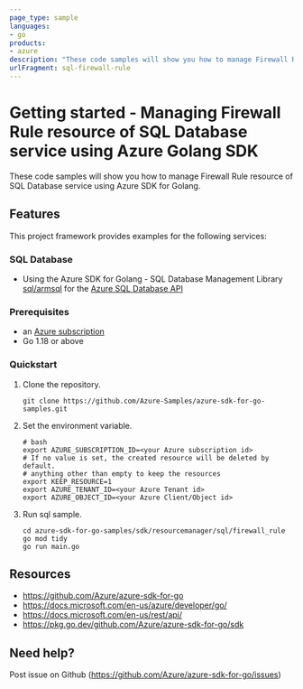 ```yaml
---
page_type: sample
languages:
- go
products:
- azure
description: "These code samples will show you how to manage Firewall Rule resource of SQL Database service using Azure SDK for Golang."
urlFragment: sql-firewall-rule
---
```


# Getting started - Managing Firewall Rule resource of SQL Database service using Azure Golang SDK

These code samples will show you how to manage Firewall Rule resource of SQL Database service using Azure SDK for Golang.

## Features

This project framework provides examples for the following services:

### SQL Database
* Using the Azure SDK for Golang - SQL Database Management Library [sql/armsql](https://pkg.go.dev/github.com/Azure/azure-sdk-for-go/sdk/resourcemanager/sql/armsql) for the [Azure SQL Database API](https://docs.microsoft.com/en-us/rest/api/sql/)

### Prerequisites
* an [Azure subscription](https://azure.microsoft.com)
* Go 1.18 or above

### Quickstart

1. Clone the repository.

    ```
    git clone https://github.com/Azure-Samples/azure-sdk-for-go-samples.git
    ```
   
2. Set the environment variable.

   ```
   # bash
   export AZURE_SUBSCRIPTION_ID=<your Azure subscription id> 
   # If no value is set, the created resource will be deleted by default.
   # anything other than empty to keep the resources
   export KEEP_RESOURCE=1 
   export AZURE_TENANT_ID=<your Azure Tenant id>          
   export AZURE_OBJECT_ID=<your Azure Client/Object id> 
   ```

3. Run sql sample.

    ```
    cd azure-sdk-for-go-samples/sdk/resourcemanager/sql/firewall_rule
    go mod tidy
    go run main.go
    ```
   
## Resources

- https://github.com/Azure/azure-sdk-for-go
- https://docs.microsoft.com/en-us/azure/developer/go/
- https://docs.microsoft.com/en-us/rest/api/
- https://pkg.go.dev/github.com/Azure/azure-sdk-for-go/sdk

## Need help?

Post issue on Github (https://github.com/Azure/azure-sdk-for-go/issues)
